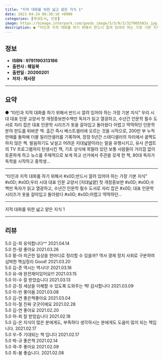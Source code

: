 ```yaml
---
title: "지적 대화를 위한 넓고 얕은 지식 1"
date: 2021-04-24 06:30:10 +0900
categories: [국내도서, 인문]
image: https://bimage.interpark.com/goods_image/5/5/0/3/327005503s.jpg
description: ● “타인과 지적 대화를 하기 위해서 반드시 깔려 있어야 하는 가장 기본 지식” 우리 시대 대표 인문 교양서 첫 개정증보판수백만 독자가 읽고 열광하고, 수년간 인문학 필수 도서로 자리 잡은 대표 인문학 시리즈가 옷을 갈아입고 돌아왔다 어렵고 딱딱하던 인문학 분야 판도를 뒤바꾼 책.
---
```


## **정보**

- **ISBN : 9791190313186**
- **출판사 : 웨일북**
- **출판일 : 20200201**
- **저자 : 채사장**

------



## **요약**

●  “타인과 지적 대화를 하기 위해서 반드시 깔려 있어야 하는 가장 기본 지식”  우리 시대 대표 인문 교양서  첫 개정증보판수백만 독자가 읽고 열광하고, 수년간 인문학 필수 도서로 자리 잡은 대표 인문학 시리즈가 옷을 갈아입고 돌아왔다 어렵고 딱딱하던 인문학 분야 판도를 뒤바꾼 책. 출간 즉시 베스트셀러에 오르는 것을 시작으로, 200만 부 누적 판매를 돌파해 더블 밀리언셀러를 기록하며, 장장 5년간 스테디셀러의 자리에서 꿈쩍도 하지 않은 책. 발음하기도 낯설고 어려운 지대넓얕이라는 말을 유행시키고, 유사 콘셉트의 TV 프로그램까지 탄생시킨 책, 기초 상식에 목말라 있던 보통 사람들이 거리낌 없이 토론하게 하고 뉴스를 주체적으로 보게 하고 선거에서 주관을 갖게 한 책, 80대 독자가 독학을 시작하고 중학생...

------

“타인과 지적 대화를 하기 위해서  #x0D;반드시 깔려 있어야 하는 가장 기본 지식” #x0D;   #x0D;우리 시대 대표 인문 교양서 [지대넓얕] 첫 개정증보판 #x0D; #x0D;수백만 독자가 읽고 열광하고, 수년간 인문학 필수 도서로 자리 잡은 #x0D; 대표 인문학 시리즈가 옷을 갈아입고 돌아왔다 #x0D;  #x0D;어렵고 딱딱하던... 

------


지적 대화를 위한 넓고 얕은 지식 1 

------


## **리뷰** 

5.0 김-희 유익합니다^^ 2021.04.14 <br/>5.0 천-랑 좋아요 2021.03.26 <br/>5.0 황-아 피곤한 일상을 한마디로 정리할 수 있을까?
역사 경제 정치 사회로 구분하여
심박한 핵심정리 Good! 2021.03.20 <br/>5.0 김-준 역시는 역시다! 2021.03.16 <br/>5.0 유-애 완전재미있어요!!! 2021.03.15 <br/>5.0 이-수 잘 받았습니다 2021.03.13 <br/>5.0 강-정 세상을 이해할 수 있도록 도와주는 책! 감사합니다 2021.03.09 <br/>5.0 이-빈 좋아욤 2021.03.08 <br/>5.0 김-연 좋은책좋아요 2021.03.04 <br/>5.0 이-철 진짜 굿굿이에요 2021.02.28 <br/>5.0 김-연 좋아요 2021.02.20 <br/>5.0 허-회 잘 받았습니다 2021.02.18 <br/>5.0 김-은 지식이 많은 분에게도, 부족하다 생각하시는 분에게도 도움미 많이 되는 책입니다. 2021.02.17 <br/>5.0 우-주 기대되는 책 입니다 2021.02.17 <br/>5.0 박-규 좋은책 2021.02.14 <br/>5.0 곽-주 좋아요 2021.02.09 <br/>5.0 최-봄 좋습니다. 2021.02.08 <br/>